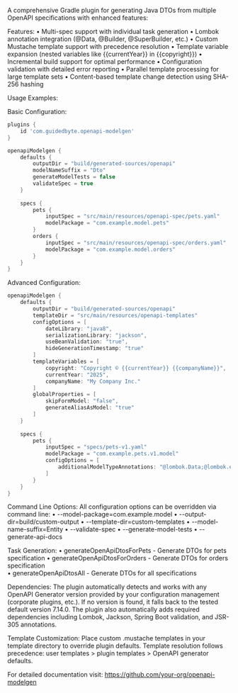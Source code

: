 A comprehensive Gradle plugin for generating Java DTOs from multiple OpenAPI specifications with enhanced features:

Features:
• Multi-spec support with individual task generation
• Lombok annotation integration (@Data, @Builder, @SuperBuilder, etc.)
• Custom Mustache template support with precedence resolution
• Template variable expansion (nested variables like {{currentYear}} in {{copyright}})
• Incremental build support for optimal performance
• Configuration validation with detailed error reporting
• Parallel template processing for large template sets
• Content-based template change detection using SHA-256 hashing

Usage Examples:

Basic Configuration:
```groovy
plugins {
    id 'com.guidedbyte.openapi-modelgen'
}

openapiModelgen {
    defaults {
        outputDir = "build/generated-sources/openapi"
        modelNameSuffix = "Dto"
        generateModelTests = false
        validateSpec = true
    }
    
    specs {
        pets {
            inputSpec = "src/main/resources/openapi-spec/pets.yaml"
            modelPackage = "com.example.model.pets"
        }
        orders {
            inputSpec = "src/main/resources/openapi-spec/orders.yaml"  
            modelPackage = "com.example.model.orders"
        }
    }
}
```

Advanced Configuration:
```groovy
openapiModelgen {
    defaults {
        outputDir = "build/generated-sources/openapi"
        templateDir = "src/main/resources/openapi-templates"
        configOptions = [
            dateLibrary: "java8",
            serializationLibrary: "jackson",
            useBeanValidation: "true",
            hideGenerationTimestamp: "true"
        ]
        templateVariables = [
            copyright: "Copyright © {{currentYear}} {{companyName}}",
            currentYear: "2025", 
            companyName: "My Company Inc."
        ]
        globalProperties = [
            skipFormModel: "false",
            generateAliasAsModel: "true"
        ]
    }
    
    specs {
        pets {
            inputSpec = "specs/pets-v1.yaml"
            modelPackage = "com.example.pets.v1.model"
            configOptions = [
                additionalModelTypeAnnotations: "@lombok.Data;@lombok.experimental.SuperBuilder"
            ]
        }
    }
}
```

Command Line Options:
All configuration options can be overridden via command line:
• --model-package=com.example.model
• --output-dir=build/custom-output
• --template-dir=custom-templates
• --model-name-suffix=Entity
• --validate-spec
• --generate-model-tests
• --generate-api-docs

Task Generation:
• generateOpenApiDtosForPets - Generate DTOs for pets specification
• generateOpenApiDtosForOrders - Generate DTOs for orders specification  
• generateOpenApiDtosAll - Generate DTOs for all specifications

Dependencies:
The plugin automatically detects and works with any OpenAPI Generator version provided by your configuration management (corporate plugins, etc.). If no version is found, it falls back to the tested default version 7.14.0. The plugin also automatically adds required dependencies including Lombok, Jackson, Spring Boot validation, and JSR-305 annotations.

Template Customization:
Place custom .mustache templates in your template directory to override plugin defaults. Template resolution follows precedence: user templates > plugin templates > OpenAPI generator defaults.

For detailed documentation visit: https://github.com/your-org/openapi-modelgen